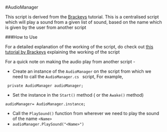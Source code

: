 #AudioManager

This script is derived from the [Brackeys](http://brackeys.com/) tutorial. This is a centralised script which will play a sound from a given list of sound, based on the name which is given by the user from another script

###How to Use

For a detailed explanation of the working of the script, do check out [this tutorial by Brackeys](https://www.youtube.com/watch?v=HhFKtiRd0qI) explaining the working of the script

For a quick note on making the audio play from another script - 
* Create an instance of the ```AudioManager``` on the script from which we need to call the ```AudioManager.cs ```  script, For example, 

``` private AudioManager audioManager;```

* Set the instance in the  ```Start()``` method ( or the ``` Awake() ``` method)

```audioManager= AudioManager.instance;```

* Call the ```PlaySound()``` function from wherever we need to play the sound of the name ```<Name>```
* ```audioManager.PlaySound("<Name>")```
